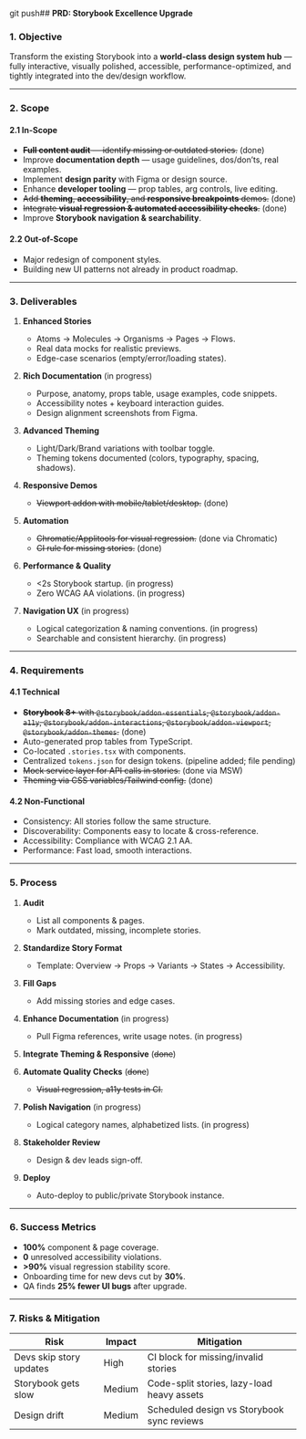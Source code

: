 git push## **PRD: Storybook Excellence Upgrade**

### **1. Objective**

Transform the existing Storybook into a **world-class design system hub** — fully interactive, visually polished, accessible, performance-optimized, and tightly integrated into the dev/design workflow.

---

### **2. Scope**

#### **2.1 In-Scope**

- ~~**Full content audit** — identify missing or outdated stories.~~ (done)
- Improve **documentation depth** — usage guidelines, dos/don’ts, real examples.
- Implement **design parity** with Figma or design source.
- Enhance **developer tooling** — prop tables, arg controls, live editing.
- ~~Add **theming**, **accessibility**, and **responsive breakpoints** demos.~~ (done)
- ~~Integrate **visual regression & automated accessibility checks**.~~ (done)
- Improve **Storybook navigation & searchability**.

#### **2.2 Out-of-Scope**

- Major redesign of component styles.
- Building new UI patterns not already in product roadmap.

---

### **3. Deliverables**

1. **Enhanced Stories**

   - Atoms → Molecules → Organisms → Pages → Flows.
   - Real data mocks for realistic previews.
   - Edge-case scenarios (empty/error/loading states).

2. **Rich Documentation** (in progress)

   - Purpose, anatomy, props table, usage examples, code snippets.
   - Accessibility notes + keyboard interaction guides.
   - Design alignment screenshots from Figma.

3. **Advanced Theming**

   - Light/Dark/Brand variations with toolbar toggle.
   - Theming tokens documented (colors, typography, spacing, shadows).

4. **Responsive Demos**

   - ~~Viewport addon with mobile/tablet/desktop.~~ (done)

5. **Automation**

   - ~~Chromatic/Applitools for visual regression.~~ (done via Chromatic)
   - ~~CI rule for missing stories.~~ (done)

6. **Performance & Quality**

   - <2s Storybook startup. (in progress)
   - Zero WCAG AA violations. (in progress)

7. **Navigation UX** (in progress)

   - Logical categorization & naming conventions. (in progress)
   - Searchable and consistent hierarchy. (in progress)

---

### **4. Requirements**

#### **4.1 Technical**

- ~~**Storybook 8+** with `@storybook/addon-essentials`, `@storybook/addon-a11y`, `@storybook/addon-interactions`, `@storybook/addon-viewport`, `@storybook/addon-themes`.~~ (done)
- Auto-generated prop tables from TypeScript.
- Co-located `.stories.tsx` with components.
- Centralized `tokens.json` for design tokens. (pipeline added; file pending)
- ~~Mock service layer for API calls in stories.~~ (done via MSW)
- ~~Theming via CSS variables/Tailwind config.~~ (done)

#### **4.2 Non-Functional**

- Consistency: All stories follow the same structure.
- Discoverability: Components easy to locate & cross-reference.
- Accessibility: Compliance with WCAG 2.1 AA.
- Performance: Fast load, smooth interactions.

---

### **5. Process**

1. **Audit**

   - List all components & pages.
   - Mark outdated, missing, incomplete stories.

2. **Standardize Story Format**

   - Template: Overview → Props → Variants → States → Accessibility.

3. **Fill Gaps**

   - Add missing stories and edge cases.

4. **Enhance Documentation** (in progress)

   - Pull Figma references, write usage notes. (in progress)

5. **Integrate Theming & Responsive** (~~done~~)
6. **Automate Quality Checks** (~~done~~)

   - ~~Visual regression, a11y tests in CI.~~

7. **Polish Navigation** (in progress)

   - Logical category names, alphabetized lists. (in progress)

8. **Stakeholder Review**

   - Design & dev leads sign-off.

9. **Deploy**

   - Auto-deploy to public/private Storybook instance.

---

### **6. Success Metrics**

- **100%** component & page coverage.
- **0** unresolved accessibility violations.
- **>90%** visual regression stability score.
- Onboarding time for new devs cut by **30%**.
- QA finds **25% fewer UI bugs** after upgrade.

---

### **7. Risks & Mitigation**

| Risk                    | Impact | Mitigation                                 |
| ----------------------- | ------ | ------------------------------------------ |
| Devs skip story updates | High   | CI block for missing/invalid stories       |
| Storybook gets slow     | Medium | Code-split stories, lazy-load heavy assets |
| Design drift            | Medium | Scheduled design vs Storybook sync reviews |
